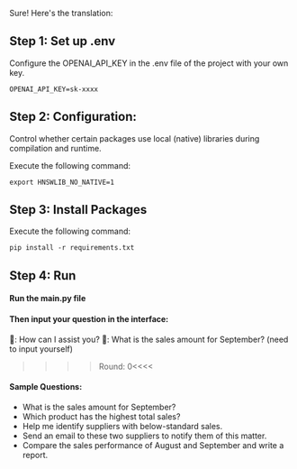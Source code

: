 Sure! Here's the translation:

## Step 1: Set up .env
Configure the OPENAI_API_KEY in the .env file of the project with your own key.

```
OPENAI_API_KEY=sk-xxxx
```

## Step 2: Configuration:

Control whether certain packages use local (native) libraries during compilation and runtime.

Execute the following command:
```
export HNSWLIB_NO_NATIVE=1
```

## Step 3: Install Packages

Execute the following command:
```
pip install -r requirements.txt
```

## Step 4: Run

#### Run the main.py file

#### Then input your question in the interface:
🤖: How can I assist you?
👨: What is the sales amount for September? (need to input yourself)
>>>>Round: 0<<<<

#### Sample Questions:
* What is the sales amount for September?
* Which product has the highest total sales?
* Help me identify suppliers with below-standard sales.
* Send an email to these two suppliers to notify them of this matter.
* Compare the sales performance of August and September and write a report.
